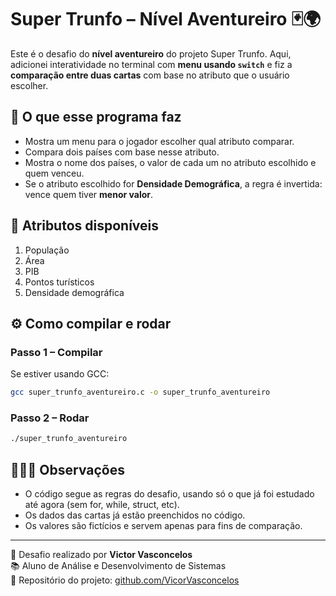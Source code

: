 # Super Trunfo – Nível Aventureiro 🃏🌍

Este é o desafio do **nível aventureiro** do projeto Super Trunfo. Aqui, adicionei interatividade no terminal com **menu usando `switch`** e fiz a **comparação entre duas cartas** com base no atributo que o usuário escolher.

## 🎯 O que esse programa faz

- Mostra um menu para o jogador escolher qual atributo comparar.
- Compara dois países com base nesse atributo.
- Mostra o nome dos países, o valor de cada um no atributo escolhido e quem venceu.
- Se o atributo escolhido for **Densidade Demográfica**, a regra é invertida: vence quem tiver **menor valor**.

## 📌 Atributos disponíveis

1. População  
2. Área  
3. PIB  
4. Pontos turísticos  
5. Densidade demográfica  

## ⚙️ Como compilar e rodar

### Passo 1 – Compilar

Se estiver usando GCC:

```bash
gcc super_trunfo_aventureiro.c -o super_trunfo_aventureiro
```

### Passo 2 – Rodar

```bash
./super_trunfo_aventureiro
```

## 👨🏻‍💻 Observações

- O código segue as regras do desafio, usando só o que já foi estudado até agora (sem for, while, struct, etc).
- Os dados das cartas já estão preenchidos no código.
- Os valores são fictícios e servem apenas para fins de comparação.

---

📘 Desafio realizado por **Victor Vasconcelos**  
📚 Aluno de Análise e Desenvolvimento de Sistemas  
🚀 Repositório do projeto: [github.com/VicorVasconcelos](https://github.com/VicorVasconcelos)